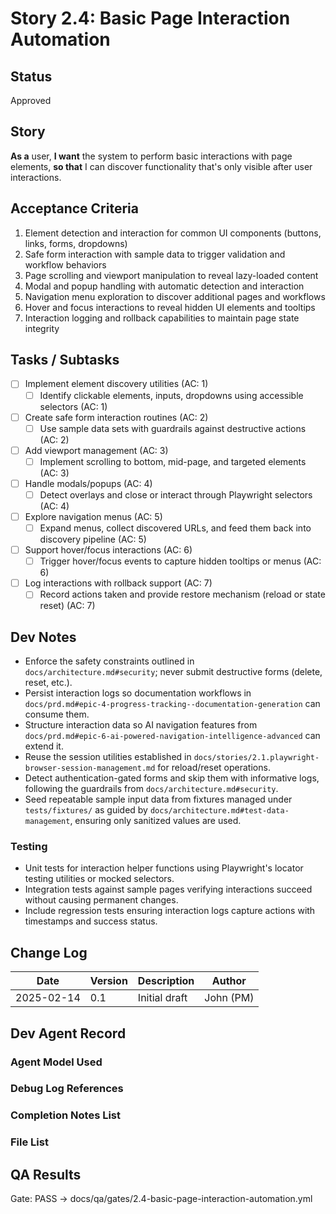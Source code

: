 # Story 2.4: Basic Page Interaction Automation

## Status
Approved

## Story
**As a** user,
**I want** the system to perform basic interactions with page elements,
**so that** I can discover functionality that's only visible after user interactions.

## Acceptance Criteria
1. Element detection and interaction for common UI components (buttons, links, forms, dropdowns)
2. Safe form interaction with sample data to trigger validation and workflow behaviors
3. Page scrolling and viewport manipulation to reveal lazy-loaded content
4. Modal and popup handling with automatic detection and interaction
5. Navigation menu exploration to discover additional pages and workflows
6. Hover and focus interactions to reveal hidden UI elements and tooltips
7. Interaction logging and rollback capabilities to maintain page state integrity

## Tasks / Subtasks
- [ ] Implement element discovery utilities (AC: 1)
  - [ ] Identify clickable elements, inputs, dropdowns using accessible selectors (AC: 1)
- [ ] Create safe form interaction routines (AC: 2)
  - [ ] Use sample data sets with guardrails against destructive actions (AC: 2)
- [ ] Add viewport management (AC: 3)
  - [ ] Implement scrolling to bottom, mid-page, and targeted elements (AC: 3)
- [ ] Handle modals/popups (AC: 4)
  - [ ] Detect overlays and close or interact through Playwright selectors (AC: 4)
- [ ] Explore navigation menus (AC: 5)
  - [ ] Expand menus, collect discovered URLs, and feed them back into discovery pipeline (AC: 5)
- [ ] Support hover/focus interactions (AC: 6)
  - [ ] Trigger hover/focus events to capture hidden tooltips or menus (AC: 6)
- [ ] Log interactions with rollback support (AC: 7)
  - [ ] Record actions taken and provide restore mechanism (reload or state reset) (AC: 7)

## Dev Notes
- Enforce the safety constraints outlined in `docs/architecture.md#security`; never submit destructive forms (delete, reset, etc.).
- Persist interaction logs so documentation workflows in `docs/prd.md#epic-4-progress-tracking--documentation-generation` can consume them.
- Structure interaction data so AI navigation features from `docs/prd.md#epic-6-ai-powered-navigation-intelligence-advanced` can extend it.
- Reuse the session utilities established in `docs/stories/2.1.playwright-browser-session-management.md` for reload/reset operations.
- Detect authentication-gated forms and skip them with informative logs, following the guardrails from `docs/architecture.md#security`.
- Seed repeatable sample input data from fixtures managed under `tests/fixtures/` as guided by `docs/architecture.md#test-data-management`, ensuring only sanitized values are used.

### Testing
- Unit tests for interaction helper functions using Playwright's locator testing utilities or mocked selectors.
- Integration tests against sample pages verifying interactions succeed without causing permanent changes.
- Include regression tests ensuring interaction logs capture actions with timestamps and success status.

## Change Log
| Date | Version | Description | Author |
|------|---------|-------------|--------|
| 2025-02-14 | 0.1 | Initial draft | John (PM) |

## Dev Agent Record

### Agent Model Used

### Debug Log References

### Completion Notes List

### File List

## QA Results

Gate: PASS → docs/qa/gates/2.4-basic-page-interaction-automation.yml
